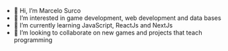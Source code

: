 - 👋 Hi, I’m Marcelo Surco
- 👀 I’m interested in game development, web development and data bases
- 🌱 I’m currently learning JavaScript, ReactJs and NextJs
- 💞️ I’m looking to collaborate on new games and projects that teach programming

<!---
marcelo130102/marcelo130102 is a ✨ special ✨ repository because its `README.md` (this file) appears on your GitHub profile.
You can click the Preview link to take a look at your changes.
--->
